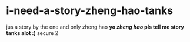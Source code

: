 # i-need-a-story-zheng-hao-tanks
jus a story by the one and only zheng hao
**yo *zheng hao* pls tell me story tanks alot :)**
secure 2
